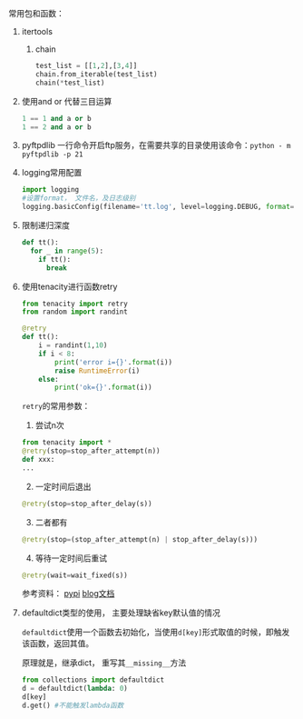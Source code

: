 常用包和函数：
1. itertools
    1. chain
        ```python
        test_list = [[1,2],[3,4]]
        chain.from_iterable(test_list)
        chain(*test_list)
        ```
2. 使用and or 代替三目运算
    ```python
    1 == 1 and a or b
    1 == 2 and a or b
    ```
3. pyftpdlib
    一行命令开启ftp服务，在需要共享的目录使用该命令：`python - m pyftpdlib -p 21`

4. logging常用配置
    ```python
    import logging
    #设置format， 文件名，及日志级别
    logging.basicConfig(filename='tt.log', level=logging.DEBUG, format='[%(asctime)s] %(filename)s : %(levelname)s  %(message)s')
    ```
5. 限制递归深度
    ```python
    def tt():
      for _ in range(5):
        if tt():
          break
    ```
6. 使用tenacity进行函数retry
    ```python
    from tenacity import retry
    from random import randint

    @retry
    def tt():
        i = randint(1,10)
        if i < 8:
            print('error i={}'.format(i))
            raise RuntimeError(i)
        else:
            print('ok={}'.format(i))
    ```

    `retry`的常用参数：
    1. 尝试n次
      ```python
      from tenacity import *
      @retry(stop=stop_after_attempt(n))
      def xxx:
      ...
      ```
    2. 一定时间后退出
      ```python
      @retry(stop=stop_after_delay(s))
      ```
    3. 二者都有
      ```python
      @retry(stop=(stop_after_attempt(n) | stop_after_delay(s)))
      ```
    4. 等待一定时间后重试
      ```python
      @retry(wait=wait_fixed(s))
      ```
    参考资料：
    [pypi](https://pypi.python.org/pypi/tenacity)
    [blog文档](https://kingname.info/2017/06/18/easy-retry/)

7. defaultdict类型的使用， 主要处理缺省key默认值的情况

    `defaultdict`使用一个函数去初始化，当使用`d[key]`形式取值的时候，即触发该函数，返回其值。

    原理就是，继承dict， 重写其`__missing__`方法

    ```python
    from collections import defaultdict
    d = defaultdict(lambda: 0)
    d[key]
    d.get() #不能触发lambda函数
    ```
